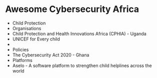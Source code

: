 # Awesome Cybersecurity Africa

* Child Protection
 * Organisations
  * Child Protection and Health Innovations Africa (CPHIA) - Uganda
  * UNICEF for Every child
  * 
 * Policies
  * The Cybersecurity Act 2020 - Ghana
 * Platforms
  * Aselo - A software platform to strengthen child helplines across the world
